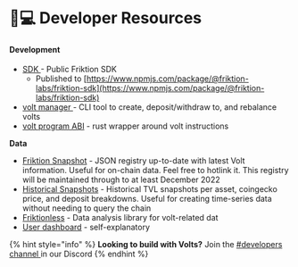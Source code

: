 # 👩💻 Developer Resources

#### Development

* [SDK ](https://github.com/Friktion-Labs/sdk)- Public Friktion SDK
  * Published to [https://www.npmjs.com/package/@friktion-labs/friktion-sdk](https://www.npmjs.com/package/@friktion-labs/friktion-sdk)
* [volt manager ](https://github.com/Friktion-Labs/sdk/tree/master/simple-volt-manager)- CLI tool to create, deposit/withdraw to, and rebalance volts
* [volt program ABI](https://github.com/Friktion-Labs/sdk/tree/master/volt-abi) - rust wrapper around volt instructions

**Data**

* [Friktion Snapshot](https://friktion-labs.github.io/mainnet-tvl-snapshots/friktionSnapshot.json) - JSON registry up-to-date with latest Volt information. Useful for on-chain data. Feel free to hotlink it. This registry will be maintained through to at least December 2022
* [Historical Snapshots](https://github.com/Friktion-Labs/mainnet-tvl-snapshots) - Historical TVL snapshots per asset, coingecko price, and deposit breakdowns. Useful for creating time-series data without needing to query the chain
* [Friktionless](https://github.com/Friktion-Labs/friktionless) - Data analysis library for volt-related dat
* [User dashboard](https://github.com/Friktion-Labs/user-dash) - self-explanatory

{% hint style="info" %}
**Looking to build with Volts?** Join the [#developers channel ](https://discord.gg/beggMPzAwS)in our Discord
{% endhint %}
